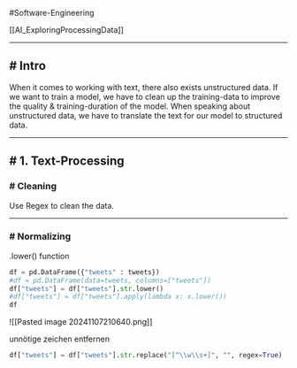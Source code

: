 #Software-Engineering 

[[AI_ExploringProcessingData]]

---
## # Intro

When it comes to working with text, there also exists unstructured data. 
If we want to train a model, we have to clean up the training-data to improve the quality & training-duration of the model.
When speaking about unstructured data, we have to translate the text for our model to structured data.

---
## # 1. Text-Processing

### # Cleaning

Use Regex to clean the data.



---
### # Normalizing

.lower() function

```python
df = pd.DataFrame({"tweets" : tweets})
#df = pd.DataFrame(data=tweets, columns=["tweets"])
df["tweets"] = df["tweets"].str.lower()
#df["tweets"] = df["tweets"].apply(lambda x: x.lower())
df
```

![[Pasted image 20241107210640.png]]

unnötige zeichen entfernen

```python
df["tweets"] = df["tweets"].str.replace("[^\\w\\s+]", "", regex=True)
```